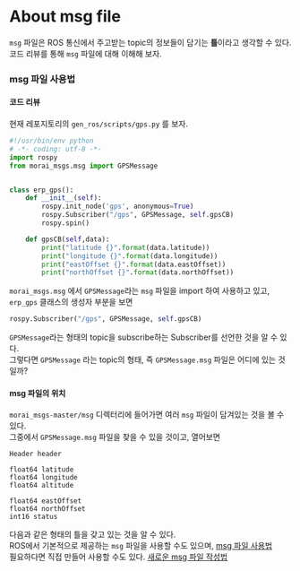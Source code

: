 # About msg file

``msg`` 파일은 ROS 통신에서 주고받는 topic의 정보들이 담기는 **틀**이라고 생각할 수 있다. <br>
코드 리뷰를 통해 ``msg`` 파일에 대해 이해해 보자.

### msg 파일 사용법

#### 코드 리뷰
현재 레포지토리의 ``gen_ros/scripts/gps.py`` 를 보자.
```python
#!/usr/bin/env python
# -*- coding: utf-8 -*-
import rospy
from morai_msgs.msg import GPSMessage


class erp_gps():
    def __init__(self):
        rospy.init_node('gps', anonymous=True)
        rospy.Subscriber("/gps", GPSMessage, self.gpsCB)
        rospy.spin()

    def gpsCB(self,data):
        print("latitude {}".format(data.latitude))
        print("longitude {}".format(data.longitude))
        print("eastOffset {}".format(data.eastOffset))
        print("northOffset {}".format(data.northOffset))

```

``morai_msgs.msg`` 에서 ``GPSMessage``라는 ``msg`` 파일을 import 하여 사용하고 있고,<br>
``erp_gps`` 클래스의 생성자 부분을 보면
```python
rospy.Subscriber("/gps", GPSMessage, self.gpsCB)
```
``GPSMessage``라는 형태의 topic을 subscribe하는 Subscriber를 선언한 것을 알 수 있다.<br>
그렇다면 ``GPSMessage`` 라는 topic의 형태, 즉 ``GPSMessage.msg`` 파일은 어디에 있는 것일까?<br>

#### msg 파일의 위치
``morai_msgs-master/msg`` 디렉터리에 들어가면 여러 ``msg`` 파일이 담겨있는 것을 볼 수 있다.<br>
그중에서 ``GPSMessage.msg`` 파일을 찾을 수 있을 것이고, 열어보면

```
Header header

float64 latitude
float64 longitude
float64 altitude

float64 eastOffset
float64 northOffset
int16 status
```

다음과 같은 형태의 틀을 갖고 있는 것을 알 수 있다.<br>
ROS에서 기본적으로 제공하는 ``msg`` 파일을 사용할 수도 있으며, [msg 파일 사용법](https://2-54.tistory.com/8)<br>
필요하다면 직접 만들어 사용할 수도 있다. [새로운 msg 파일 작성법](https://velog.io/@717lumos/ROS-msg%EB%A9%94%EC%8B%9C%EC%A7%80-%EB%A7%8C%EB%93%A4%EA%B8%B0)
